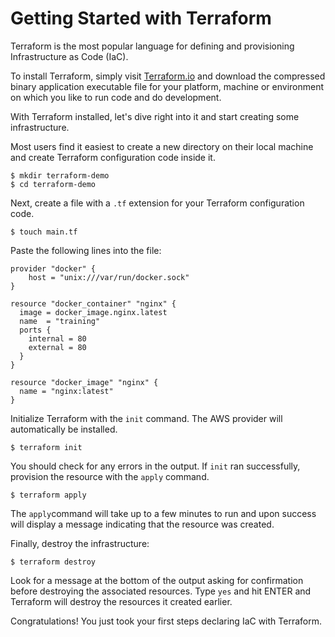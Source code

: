# Getting Started with Terraform

Terraform is the most popular language for defining and provisioning Infrastructure as Code (IaC).

To install Terraform, simply visit [Terraform.io](https://www.terraform.io/downloads.html) and download the compressed binary application executable file for your platform, machine or environment on which you like to run code and do development.

With Terraform installed, let's dive right into it and start creating some infrastructure.

Most users find it easiest to create a new directory on their local machine and create Terraform configuration code inside it.

```shell
$ mkdir terraform-demo
$ cd terraform-demo
```

Next, create a file with a `.tf` extension for your Terraform configuration code.

```shell
$ touch main.tf
```

Paste the following lines into the file:

```hcl
provider "docker" {
    host = "unix:///var/run/docker.sock"
}

resource "docker_container" "nginx" {
  image = docker_image.nginx.latest
  name  = "training"
  ports {
    internal = 80
    external = 80
  }
}

resource "docker_image" "nginx" {
  name = "nginx:latest"
}
```

Initialize Terraform with the `init` command. The AWS provider will automatically be installed. 

```shell
$ terraform init
```

You should check for any errors in the output. If `init` ran successfully, provision the resource with the `apply` command.

```shell
$ terraform apply
```

The `apply`command will take up to a few minutes to run and upon success will display a message indicating that the resource was created.

Finally, destroy the infrastructure:

```shell
$ terraform destroy
```

Look for a message at the bottom of the output asking for confirmation before destroying the associated resources. Type `yes` and hit ENTER and Terraform will destroy the resources it created earlier.

Congratulations! You just took your first steps declaring IaC with Terraform.

